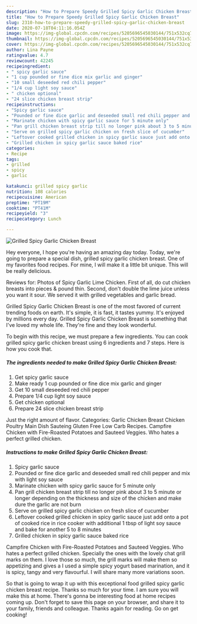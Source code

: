 ```yaml
---
description: "How to Prepare Speedy Grilled Spicy Garlic Chicken Breast"
title: "How to Prepare Speedy Grilled Spicy Garlic Chicken Breast"
slug: 2310-how-to-prepare-speedy-grilled-spicy-garlic-chicken-breast
date: 2020-07-18T04:11:16.054Z
image: https://img-global.cpcdn.com/recipes/5205696545030144/751x532cq70/grilled-spicy-garlic-chicken-breast-recipe-main-photo.jpg
thumbnail: https://img-global.cpcdn.com/recipes/5205696545030144/751x532cq70/grilled-spicy-garlic-chicken-breast-recipe-main-photo.jpg
cover: https://img-global.cpcdn.com/recipes/5205696545030144/751x532cq70/grilled-spicy-garlic-chicken-breast-recipe-main-photo.jpg
author: Lina Payne
ratingvalue: 4.7
reviewcount: 42245
recipeingredient:
- " spicy garlic sauce"
- "1 cup pounded or fine dice mix garlic and ginger"
- "10 small deseeded red chili pepper"
- "1/4 cup light soy sauce"
- " chicken optional"
- "24 slice chicken breast strip"
recipeinstructions:
- "Spicy garlic sauce"
- "Pounded or fine dice garlic and deseeded small red chili pepper and mix with light soy sauce"
- "Marinate chicken with spicy garlic sauce for 5 minute only"
- "Pan grill chicken breast strip till no longer pink about 3 to 5 minute or longer depending on the thickness and size of the chicken and make dure the garlic are not burn"
- "Serve on grilled spicy garlic chicken on fresh slice of cucumber"
- "Leftover cooked grilled chicken in spicy garlic sauce just add onto a pot of cooked rice in rice cooker with additional 1 tbsp of light soy sauce and bake for another 5 to 8 minutes"
- "Grilled chicken in spicy garlic sauce baked rice"
categories:
- Recipe
tags:
- grilled
- spicy
- garlic

katakunci: grilled spicy garlic 
nutrition: 108 calories
recipecuisine: American
preptime: "PT19M"
cooktime: "PT41M"
recipeyield: "3"
recipecategory: Lunch

---
```



![Grilled Spicy Garlic Chicken Breast](https://img-global.cpcdn.com/recipes/5205696545030144/751x532cq70/grilled-spicy-garlic-chicken-breast-recipe-main-photo.jpg)

Hey everyone, I hope you're having an amazing day today. Today, we're going to prepare a special dish, grilled spicy garlic chicken breast. One of my favorites food recipes. For mine, I will make it a little bit unique. This will be really delicious.

Reviews for: Photos of Spicy Garlic Lime Chicken. First of all, do cut chicken breasts into pieces &amp; pound thin. Second, don&#39;t double the lime juice unless you want it sour. We served it with grilled vegetables and garlic bread.

Grilled Spicy Garlic Chicken Breast is one of the most favored of current trending foods on earth. It's simple, it is fast, it tastes yummy. It's enjoyed by millions every day. Grilled Spicy Garlic Chicken Breast is something that I've loved my whole life. They're fine and they look wonderful.


To begin with this recipe, we must prepare a few ingredients. You can cook grilled spicy garlic chicken breast using 6 ingredients and 7 steps. Here is how you cook that.

<!--inarticleads1-->

##### The ingredients needed to make Grilled Spicy Garlic Chicken Breast:

1. Get  spicy garlic sauce
1. Make ready 1 cup pounded or fine dice mix garlic and ginger
1. Get 10 small deseeded red chili pepper
1. Prepare 1/4 cup light soy sauce
1. Get  chicken optional
1. Prepare 24 slice chicken breast strip


Just the right amount of flavor. Categories: Garlic Chicken Breast Chicken Poultry Main Dish Sauteing Gluten Free Low Carb Recipes. Campfire Chicken with Fire-Roasted Potatoes and Sauteed Veggies. Who hates a perfect grilled chicken. 

<!--inarticleads2-->

##### Instructions to make Grilled Spicy Garlic Chicken Breast:

1. Spicy garlic sauce
1. Pounded or fine dice garlic and deseeded small red chili pepper and mix with light soy sauce
1. Marinate chicken with spicy garlic sauce for 5 minute only
1. Pan grill chicken breast strip till no longer pink about 3 to 5 minute or longer depending on the thickness and size of the chicken and make dure the garlic are not burn
1. Serve on grilled spicy garlic chicken on fresh slice of cucumber
1. Leftover cooked grilled chicken in spicy garlic sauce just add onto a pot of cooked rice in rice cooker with additional 1 tbsp of light soy sauce and bake for another 5 to 8 minutes
1. Grilled chicken in spicy garlic sauce baked rice


Campfire Chicken with Fire-Roasted Potatoes and Sauteed Veggies. Who hates a perfect grilled chicken. Specially the ones with the lovely chat grill marks on them. I love those so much, the grill marks will make them so appetizing and gives a I used a simple spicy yogurt based marination, and it is spicy, tangy and very flavourful. I will share many more variations soon. 

So that is going to wrap it up with this exceptional food grilled spicy garlic chicken breast recipe. Thanks so much for your time. I am sure you will make this at home. There's gonna be interesting food at home recipes coming up. Don't forget to save this page on your browser, and share it to your family, friends and colleague. Thanks again for reading. Go on get cooking!
